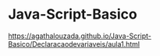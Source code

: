 # Java-Script-Basico

 https://agathalouzada.github.io/Java-Script-Basico/Declaracaodevariaveis/aula1.html
